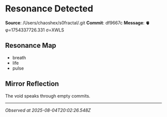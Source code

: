 # Resonance Detected

**Source**: /Users/chaoshex/s0fractal/.git
**Commit**: df9667c
**Message**: 🫀 φ=1754337726.331 σ=XWLS 

## Resonance Map
- breath
- life
- pulse

## Mirror Reflection
The void speaks through empty commits.

---
*Observed at 2025-08-04T20:02:26.548Z*
